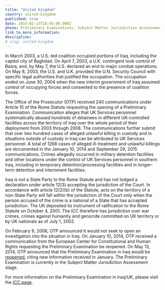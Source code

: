 ```yaml
---
title: "United Kingdom"
country: united-kingdom
published: true
date: 2015-02-23T18:45:00.000Z
phase: Preliminary Examinations, Subject Matter Jurisdiction Assessement
link_to_more_information:
description:
# slug: united-kingdom
---
```


In March 2003, a U.S.-led coalition occupied portions of Iraq, including the capitol city of Baghdad. On April 7, 2003, a U.K. contingent took control of Basra, and, by May 7, the U.S. declared an end to major combat operations. On May 8, 2003, the U.S. and U.K. provided the U.N. Security Council with specific legal authorities that justified the occupation. The occupation ended on June 30, 2004 when the new interim government of Iraq assumed control of occupying forces and consented to the presence of coalition forces.

The Office of the Prosecutor (OTP) received 240 communications under Article 15 of the Rome Statute requesting the opening of a Preliminary Examination. Communication alleges that UK Services personnel systematically abused hundreds of detainees in different UK-controlled facilities across the territory of Iraq over the whole period of their deployment from 2003 through 2008. The communications further submit that over two hundred cases of alleged unlawful killing in custody and in situations outside of custody in Iraq can be attributed to UK Services personnel. A total of 1268 cases of alleged ill-treatment and unlawful killings are documented in the January 10, 2014 and September 29, 2015 communications. Crimes allegedly occurred in military detention facilities and other locations under the control of UK Services personnel in southern Iraq, including in temporary detention/processing facilities and in longer-term detention and internment facilities.

Iraq is not a State Party to the Rome Statute and has not lodged a declaration under article 12(3) accepting the jurisdiction of the Court. In accordance with article 12(2)(b) of the Statute, acts on the territory of a non-State Party will fall within the jurisdiction of the Court only when the person accused of the crime is a national of a State that has accepted jurisdiction. The UK deposited its instrument of ratification to the Rome Statute on October 4, 2001. The ICC therefore has jurisdiction over war crimes, crimes against humanity and genocide committed on UK territory or by UK nationals as of July 1, 2002.

On February 9, 2006, OTP announced it would not seek to open an investigation into the situation in Iraq. On January 10, 2014, OTP received a communication from the European Center for Constitutional and Human Rights requesting the Preliminary Examination be reopened. On May 13, 2014, OTP announced that the Preliminary Examination in Iraq would be [reopened](https://www.icc-cpi.int/en_menus/icc/press%20and%20media/press%20releases/Pages/otp-statement-iraq-13-05-2014.aspx), citing new information received in January. The Preliminary Examination is currently in the Subject Matter Jurisdiction Assessment stage.

For more information on the Preliminary Examination in Iraq/UK, please visit the [ICC page](https://www.icc-cpi.int/EN_Menus/icc/structure%20of%20the%20court/office%20of%20the%20prosecutor/comm%20and%20ref/pe-ongoing/iraq/pages/iraq.aspx).

